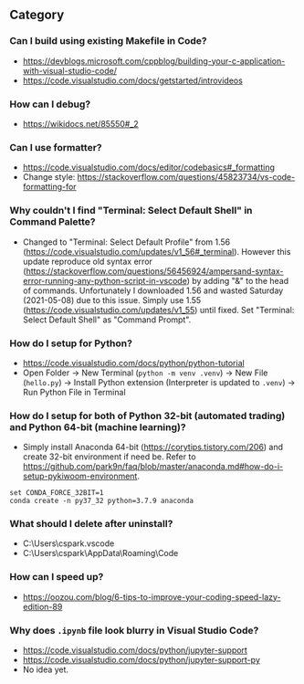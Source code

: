 ## Category

### Can I build using existing Makefile in Code?
- https://devblogs.microsoft.com/cppblog/building-your-c-application-with-visual-studio-code/
- https://code.visualstudio.com/docs/getstarted/introvideos

### How can I debug?
- https://wikidocs.net/85550#_2

### Can I use formatter?
- https://code.visualstudio.com/docs/editor/codebasics#_formatting
- Change style: https://stackoverflow.com/questions/45823734/vs-code-formatting-for

### Why couldn't I find "Terminal: Select Default Shell" in Command Palette?
- Changed to "Terminal: Select Default Profile" from 1.56 (https://code.visualstudio.com/updates/v1_56#_terminal). However this update reproduce old syntax error (https://stackoverflow.com/questions/56456924/ampersand-syntax-error-running-any-python-script-in-vscode) by adding "&" to the head of commands. Unfortunately I downloaded 1.56 and wasted Saturday (2021-05-08) due to this issue. Simply use 1.55 (https://code.visualstudio.com/updates/v1_55) until fixed. Set "Terminal: Select Default Shell" as "Command Prompt".

### How do I setup for Python?
- https://code.visualstudio.com/docs/python/python-tutorial
- Open Folder → New Terminal (`python -m venv .venv`) → New File (`hello.py`) → Install Python extension (Interpreter is updated to `.venv`) → Run Python File in Terminal

### How do I setup for both of Python 32-bit (automated trading) and Python 64-bit (machine learning)?
- Simply install Anaconda 64-bit (https://corytips.tistory.com/206) and create 32-bit environment if need be. Refer to https://github.com/park9n/faq/blob/master/anaconda.md#how-do-i-setup-pykiwoom-environment.
```
set CONDA_FORCE_32BIT=1
conda create -n py37_32 python=3.7.9 anaconda
```

### What should I delete after uninstall?
- C:\Users\cspark\.vscode
- C:\Users\cspark\AppData\Roaming\Code

### How can I speed up?
- https://oozou.com/blog/6-tips-to-improve-your-coding-speed-lazy-edition-89


### Why does `.ipynb` file look blurry in Visual Studio Code?
- https://code.visualstudio.com/docs/python/jupyter-support
- https://code.visualstudio.com/docs/python/jupyter-support-py
- No idea yet.

